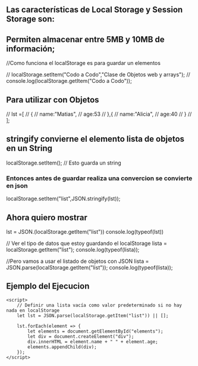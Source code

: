 ## Las características de Local Storage y Session Storage son:
## Permiten almacenar entre 5MB y 10MB de información;

//Como funciona el localStorage es para guardar un elementos

// localStorage.setItem("Codo a Codo","Clase de Objetos web y arrays");
// console.log(localStorage.getItem("Codo a Codo"));


##  Para utilizar con Objetos 
// lst =[
//     {
//         name:"Matias",
//         age:53
//     },{
//         name:"Alicia",
//         age:40
//     }
// ];

##  stringify convierne el elemento lista de objetos en un String
localStorage.setItem();
// Esto guarda un string 

### Entonces antes de guardar realiza una convercion se convierte en json 
localStorage.setItem("list",JSON.stringify(lst)); 

## Ahora quiero mostrar
lst = JSON.(localStorage.getItem("list"))
console.log(typeof(lst))


// Ver el tipo de datos que estoy guardando el localStorage
lista = localStorage.getItem("list");
console.log(typeof(lista));

//Pero vamos a usar el listado de objetos con JSON 
lista = JSON.parse(localStorage.getItem("list"));
console.log(typeof(lista));

## Ejemplo del Ejecucion 
<div id="elements"></div> <!-- Cambiado el id a "elements" -->

    <script>
        // Definir una lista vacía como valor predeterminado si no hay nada en localStorage
        let lst = JSON.parse(localStorage.getItem("list")) || [];

        lst.forEach(element => {
            let elements = document.getElementById("elements");
            let div = document.createElement("div");
            div.innerHTML = element.name + " " + element.age;
            elements.appendChild(div);
        });
    </script>
    